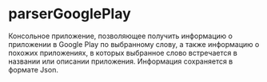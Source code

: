 # parserGooglePlay
Консольное приложение, позволяющее получить информацию о приложении в Google Play по выбранному слову, 
а также информацию о похожих приложениях, в которых выбранное слово встречается в названии или описании приложения.
Информация сохраняется в формате Json.
